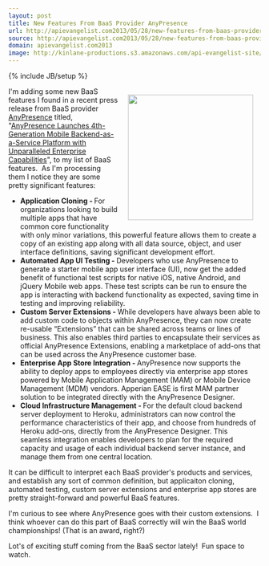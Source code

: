 ```yaml
---
layout: post
title: New Features From BaaS Provider AnyPresence
url: http://apievangelist.com2013/05/28/new-features-from-baas-provider-anypresence/
source: http://apievangelist.com2013/05/28/new-features-from-baas-provider-anypresence/
domain: apievangelist.com2013
image: http://kinlane-productions.s3.amazonaws.com/api-evangelist-site/blog/anypresense-logo.png
---
```

{% include JB/setup %}
<p><a href="http://www.anypresence.com/" target="_blank"><img style="padding: 15px;" src="http://kinlane-productions.s3.amazonaws.com/api-evangelist-site/company/anypresense_logo_New.png" alt="" width="250" align="right" /></a></p>
<p>I'm adding some new BaaS features I found in a recent press release from BaaS provider <a title="AnyPresence" href="http://www.anypresence.com/">AnyPresence</a> titled, "<a href="http://www.anypresence.com/press-release/AnyPresence_Launches_4th-Generation_Mobile_Backend_as_a_Service_Platform.php">AnyPresence Launches 4th-Generation Mobile Backend-as-a-Service Platform with Unparalleled Enterprise Capabilities</a>", to my list of BaaS features. &nbsp;As I'm processing them I notice they are some pretty significant features:</p>
<ul class="mainlist">
<li><strong>Application Cloning -&nbsp;</strong>For organizations looking to build multiple apps that have common core functionality with only minor variations, this powerful feature allows them to create a copy of an existing app along with all data source, object, and user interface definitions, saving significant development effort.</li>
<li><strong>Automated App UI Testing -&nbsp;</strong>Developers who use AnyPresence to generate a starter mobile app user interface (UI), now get the added benefit of functional test scripts for native iOS, native Android, and jQuery Mobile web apps. These test scripts can be run to ensure the app is interacting with backend functionality as expected, saving time in testing and improving reliability.</li>
<li><strong>Custom Server Extensions -&nbsp;</strong>While developers have always been able to add custom code to objects within AnyPresence, they can now create re-usable &ldquo;Extensions&rdquo; that can be shared across teams or lines of business. This also enables third parties to encapsulate their services as official AnyPresence Extensions, enabling a marketplace of add-ons that can be used across the AnyPresence customer base.</li>
<li><strong>Enterprise App Store Integration -&nbsp;</strong>AnyPresence now supports the ability to deploy apps to employees directly via enterprise app stores powered by Mobile Application Management (MAM) or Mobile Device Management (MDM) vendors. Apperian EASE is first MAM partner solution to be integrated directly with the AnyPresence Designer.</li>
<li><strong>Cloud Infrastructure Management -&nbsp;</strong>For the default cloud backend server deployment to Heroku, administrators can now control the performance characteristics of their app, and choose from hundreds of Heroku add-ons, directly from the AnyPresence Designer. This seamless integration enables developers to plan for the required capacity and usage of each individual backend server instance, and manage them from one central location.</li>
</ul>
<p>It can be difficult to interpret each BaaS provider's products and services, and establish any sort of common definition, but applicaiton cloning, automated testing, custom server extensions and enterprise app stores are pretty straight-forward and powerful BaaS features.</p>
<p>I'm curious to see where AnyPresence goes with their custom extensions. &nbsp;I think whoever can do this part of BaaS correctly will win the BaaS world championships! (That is an award, right?)</p>
<p>Lot's of exciting stuff coming from the BaaS sector lately! &nbsp;Fun space to watch.</p>
